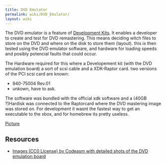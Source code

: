 ```yaml
---
title: DVD Emulator
permalink: wiki/DVD_Emulator/
layout: wiki
---
```


The DVD emulator is a feature of [Development
Kits](/wiki/Development_Kits "wikilink"). It enables a developer to create and
test for DVD remastering. This means deciding witch files to store on
the DVD and where on the disk to store them (layout). this is then
tested using the DVD emulator software, and hardware for loading speeds
and posibly potencial faults that could occur.

The Hardware required for this where a Developement kit (with the DVD
emulation board) a sort of scsi cable and a XDK-Raptor card. two
versions of the PCI scsi card are known:

-   940-75004 Rev.01
-   unkown, have to ask.

The software was bundled with the official xdk software and a (40GB
?)Hardisk was connected to the Raptorcard where the DVD mastering image
was stored on. For development it wasnt the fastest way to get an
executable to the xbox, and for homebrew its pretty useless.

[Picture](http://codeasm.com/xbox/images/dvt4/SL734877.JPG)

Resources
---------

-   [Images (CC0 License) by Codeasm with detailed shots of the DVD
    emulation board](http://imgur.com/a/vJi9E)

